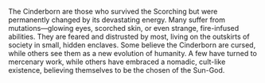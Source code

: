 The Cinderborn are those who survived the Scorching but were permanently changed by its devastating energy. Many suffer from mutations—glowing eyes, scorched skin, or even strange, fire-infused abilities. They are feared and distrusted by most, living on the outskirts of society in small, hidden enclaves. Some believe the Cinderborn are cursed, while others see them as a new evolution of humanity. A few have turned to mercenary work, while others have embraced a nomadic, cult-like existence, believing themselves to be the chosen of the Sun-God.